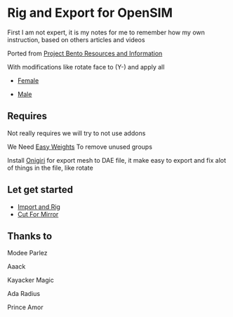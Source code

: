 # Rig and Export for OpenSIM

First I am not expert, it is my notes for me to remember how my own instruction, based on others articles and videos

Ported from [Project Bento Resources and Information](https://wiki.secondlife.com/wiki/Project_Bento_Resources_and_Information)

With modifications like rotate face to (Y-) and apply all

* [Female](Female_SL_Bento_Fixed.blend)

* [Male](Female_SL_Bento_Fixed.blend)

## Requires

Not really requires we will try to not use addons

We Need [Easy Weights](https://studio.blender.org/pipeline/addons/easy_weights) To remove unused groups

Install [Onigiri](https://github.com/nessaki/Onigiri) for export mesh to DAE file, it make easy to export and fix alot of things in the file, like rotate

## Let get started

* [Import and Rig](/ImportAndRig.md)
* [Cut For Mirror](CutForMirror.md)

## Thanks to

Modee Parlez

Aaack

Kayacker Magic

Ada Radius

Prince Amor
